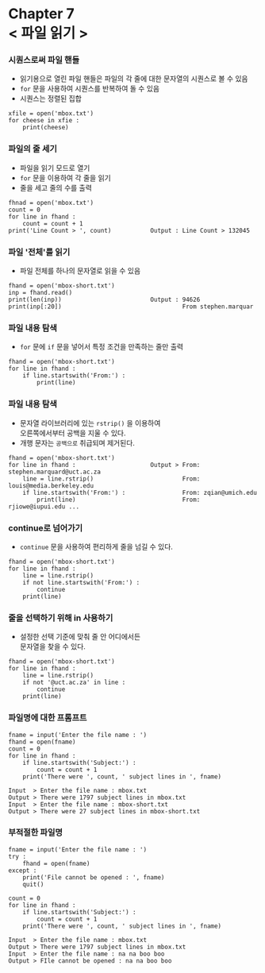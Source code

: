 Chapter 7<br/>
< 파일 읽기 >
=====================


### 시퀀스로써 파일 핸들
- 읽기용으로 열린 파일 핸들은 파일의 각 줄에 대한
문자열의 시퀀스로 볼 수 있음
- `for` 문을 사용하여 시퀀스를 반복하여 돌 수 있음
- 시퀀스는 정렬된 집합

```
xfile = open('mbox.txt')
for cheese in xfie :
    print(cheese)
```


### 파일의 줄 세기
- 파일을 읽기 모드로 열기
- `for` 문을 이용하여 각 줄을 읽기
- 줄을 세고 줄의 수를 출력

```
fhnad = open('mbox.txt')
count = 0
for line in fhand :
    count = count + 1           
print('Line Count > ', count)           Output : Line Count > 132045
```


### 파일 '전체'를 읽기
- 파일 전체를 하나의 문자열로 읽을 수 있음

```
fhand = open('mbox-short.txt')
inp = fhand.read()
print(len(inp))                         Output : 94626
print(inp[:20])                                  From stephen.marquar
```


### 파일 내용 탐색
- `for` 문에 `if` 문을 넣어서 특정 조건을 만족하는 줄만 출력


```
fhand = open('mbox-short.txt')
for line in fhand :
    if line.startswith('From:') :
        print(line)
```


### 파일 내용 탐색
- 문자열 라이브러리에 있는 `rstrip()` 을 이용하여<br/>
오른쪽에서부터 공백을 지울 수 있다.
- 개행 문자는 `공백으로` 취급되며 제거된다.


```
fhand = open('mbox-short.txt')
for line in fhand :                     Output > From: stephen.marquard@uct.ac.za
    line = line.rstrip()                         From: louis@media.berkeley.edu
    if line.startswith('From:') :                From: zqian@umich.edu
        print(line)                              From: rjiowe@iupui.edu ...
```


### continue로 넘어가기
- `continue` 문을 사용하여 편리하게 줄을 넘길 수 있다.

```
fhand = open('mbox-short.txt')
for line in fhand :
    line = line.rstrip()
    if not line.startswith('From:') :
        continue
    print(line)    
```


### 줄을 선택하기 위해 in 사용하기
- 설정한 선택 기준에 맞춰 줄 안 어디에서든<br/>
문자열을 찾을 수 있다.

```
fhand = open('mbox-short.txt')
for line in fhand :
    line = line.rstrip()
    if not '@uct.ac.za' in line :
        continue
    print(line)    
```


### 파일명에 대한 프롬프트
```
fname = input('Enter the file name : ')
fhand = open(fname)
count = 0
for line in fhand :
    if line.startswith('Subject:') :
        count = count + 1
    print('There were ', count, ' subject lines in ', fname)

Input  > Enter the file name : mbox.txt
Output > There were 1797 subject lines in mbox.txt
Input  > Enter the file name : mbox-short.txt
Output > There were 27 subject lines in mbox-short.txt
```


### 부적절한 파일명
```
fname = input('Enter the file name : ')
try :
    fhand = open(fname)
except :
    print('File cannot be opened : ', fname)
    quit()

count = 0
for line in fhand :
    if line.startswith('Subject:') :
        count = count + 1
    print('There were ', count, ' subject lines in ', fname)

Input  > Enter the file name : mbox.txt
Output > There were 1797 subject lines in mbox.txt
Input  > Enter the file name : na na boo boo
Output > FIle cannot be opened : na na boo boo
```
